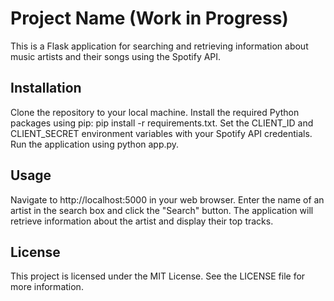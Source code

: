 # Project Name (Work in Progress)
This is a Flask application for searching and retrieving information about music artists and their songs using the Spotify API.

## Installation
Clone the repository to your local machine.
Install the required Python packages using pip: pip install -r requirements.txt.
Set the CLIENT_ID and CLIENT_SECRET environment variables with your Spotify API credentials.
Run the application using python app.py.
## Usage
Navigate to http://localhost:5000 in your web browser.
Enter the name of an artist in the search box and click the "Search" button.
The application will retrieve information about the artist and display their top tracks.


## License
This project is licensed under the MIT License. See the LICENSE file for more information.